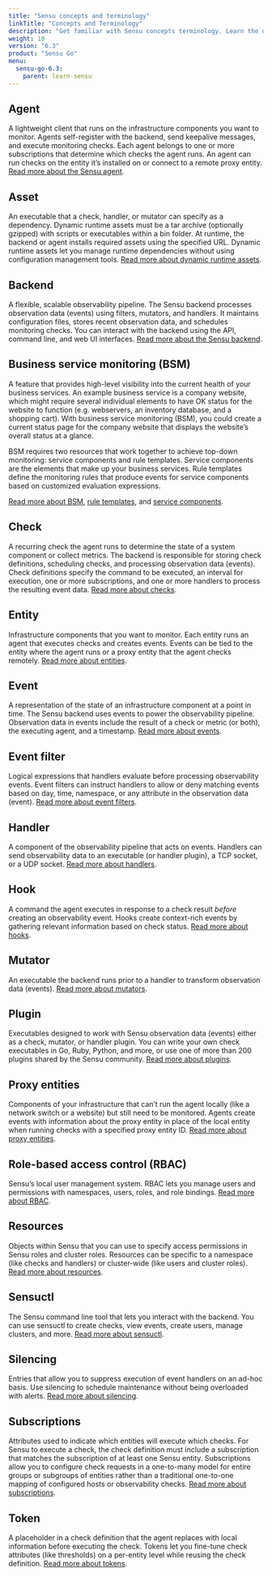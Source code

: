 ```yaml
---
title: "Sensu concepts and terminology"
linkTitle: "Concepts and Terminology"
description: "Get familiar with Sensu concepts terminology. Learn the definitions of common Sensu terms, including agent, asset, backend, check, event, and many more. Bonus: each term links to a corresponding guide!"
weight: 10
version: "6.3"
product: "Sensu Go"
menu:
  sensu-go-6.3:
    parent: learn-sensu
---
```


## Agent
A lightweight client that runs on the infrastructure components you want to monitor.
Agents self-register with the backend, send keepalive messages, and execute monitoring checks.
Each agent belongs to one or more subscriptions that determine which checks the agent runs.
An agent can run checks on the entity it’s installed on or connect to a remote proxy entity.
[Read more about the Sensu agent][1].

## Asset
An executable that a check, handler, or mutator can specify as a dependency.
Dynamic runtime assets must be a tar archive (optionally gzipped) with scripts or executables within a bin folder.
At runtime, the backend or agent installs required assets using the specified URL.
Dynamic runtime assets let you manage runtime dependencies without using configuration management tools.
[Read more about dynamic runtime assets][4].

## Backend
A flexible, scalable observability pipeline.
The Sensu backend processes observation data (events) using filters, mutators, and handlers.
It maintains configuration files, stores recent observation data, and schedules monitoring checks.
You can interact with the backend using the API, command line, and web UI interfaces.
[Read more about the Sensu backend][2].

## Business service monitoring (BSM)
A feature that provides high-level visibility into the current health of your business services.
An example business service is a company website, which might require several individual elements to have OK status for the website to function (e.g. webservers, an inventory database, and a shopping cart).
With business service monitoring (BSM), you could create a current status page for the company website that displays the website’s overall status at a glance.

BSM requires two resources that work together to achieve top-down monitoring: service components and rule templates.
Service components are the elements that make up your business services.
Rule templates define the monitoring rules that produce events for service components based on customized evaluation expressions.

[Read more about BSM][19], [rule templates][20], and [service components][21].

## Check
A recurring check the agent runs to determine the state of a system component or collect metrics.
The backend is responsible for storing check definitions, scheduling checks, and processing observation data (events).
Check definitions specify the command to be executed, an interval for execution, one or more subscriptions, and one or more handlers to process the resulting event data.
[Read more about checks][3].

## Entity
Infrastructure components that you want to monitor.
Each entity runs an agent that executes checks and creates events.
Events can be tied to the entity where the agent runs or a proxy entity that the agent checks remotely.
[Read more about entities][7].

## Event
A representation of the state of an infrastructure component at a point in time.
The Sensu backend uses events to power the observability pipeline.
Observation data in events include the result of a check or metric (or both), the executing agent, and a timestamp.
[Read more about events][8].

## Event filter
Logical expressions that handlers evaluate before processing observability events.
Event filters can instruct handlers to allow or deny matching events based on day, time, namespace, or any attribute in the observation data (event).
[Read more about event filters][9].

## Handler
A component of the observability pipeline that acts on events.
Handlers can send observability data to an executable (or handler plugin), a TCP socket, or a UDP socket.
[Read more about handlers][10].

## Hook
A command the agent executes in response to a check result *before* creating an observability event.
Hooks create context-rich events by gathering relevant information based on check status.
[Read more about hooks][5].

## Mutator
An executable the backend runs prior to a handler to transform observation data (events).
[Read more about mutators][11].

## Plugin
Executables designed to work with Sensu observation data (events) either as a check, mutator, or handler plugin. 
You can write your own check executables in Go, Ruby, Python, and more, or use one of more than 200 plugins shared by the Sensu community.
[Read more about plugins][6].

## Proxy entities
Components of your infrastructure that can’t run the agent locally (like a network switch or a website) but still need to be monitored.
Agents create events with information about the proxy entity in place of the local entity when running checks with a specified proxy entity ID.
[Read more about proxy entities][12].

## Role-based access control (RBAC)
Sensu’s local user management system.
RBAC lets you manage users and permissions with namespaces, users, roles, and role bindings.
[Read more about RBAC][13].

## Resources
Objects within Sensu that you can use to specify access permissions in Sensu roles and cluster roles.
Resources can be specific to a namespace (like checks and handlers) or cluster-wide (like users and cluster roles).
[Read more about resources][18].

## Sensuctl
The Sensu command line tool that lets you interact with the backend.
You can use sensuctl to create checks, view events, create users, manage clusters, and more.
[Read more about sensuctl][14].

## Silencing
Entries that allow you to suppress execution of event handlers on an ad-hoc basis.
Use silencing to schedule maintenance without being overloaded with alerts.
[Read more about silencing][17].

## Subscriptions
Attributes used to indicate which entities will execute which checks.
For Sensu to execute a check, the check definition must include a subscription that matches the subscription of at least one Sensu entity.
Subscriptions allow you to configure check requests in a one-to-many model for entire groups or subgroups of entities rather than a traditional one-to-one mapping of configured hosts or observability checks.
[Read more about subscriptions][22].

## Token
A placeholder in a check definition that the agent replaces with local information before executing the check.
Tokens let you fine-tune check attributes (like thresholds) on a per-entity level while reusing the check definition.
[Read more about tokens][16].


[1]: ../../observability-pipeline/observe-schedule/agent/
[2]: ../../observability-pipeline/observe-schedule/backend/
[3]: ../../observability-pipeline/observe-schedule/checks/
[4]: ../../plugins/assets/
[5]: ../../observability-pipeline/observe-schedule/hooks/
[6]: ../../plugins/install-plugins/
[7]: ../../observability-pipeline/observe-entities/entities/
[8]: ../../observability-pipeline/observe-events/events/
[9]: ../../observability-pipeline/observe-filter/filters/
[10]: ../../observability-pipeline/observe-process/handlers/
[11]: ../../observability-pipeline/observe-transform/mutators/
[12]: ../../observability-pipeline/observe-entities/#proxy-entities
[13]: ../../operations/control-access/rbac/
[14]: ../../sensuctl/
[15]: ../../observability-pipeline/observe-schedule/checks/#subdue-attributes
[16]: ../../observability-pipeline/observe-schedule/tokens/
[17]: ../../observability-pipeline/observe-process/silencing/
[18]: ../../operations/control-access/rbac#resources
[19]: ../../observability-pipeline/observe-schedule/business-service-monitoring/
[20]: ../../observability-pipeline/observe-schedule/rule-templates/
[21]: ../../observability-pipeline/observe-schedule/service-components/
[22]: ../../observability-pipeline/observe-schedule/subscriptions/
